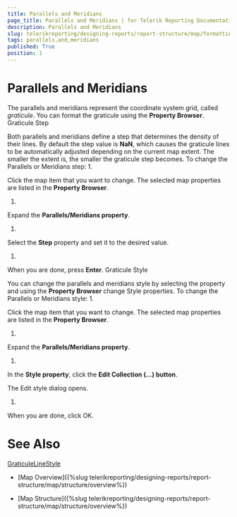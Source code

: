 ```yaml
---
title: Parallels and Meridians
page_title: Parallels and Meridians | for Telerik Reporting Documentation
description: Parallels and Meridians
slug: telerikreporting/designing-reports/report-structure/map/formatting-a-map/parallels-and-meridians
tags: parallels,and,meridians
published: True
position: 1
---
```


# Parallels and Meridians



The parallels and meridians represent the coordinate system grid, called *graticule*.
        You can format the graticule using the __Property Browser__.
      Graticule Step

Both parallels and meridians define a step that determines the density of their lines. By default the step value is __NaN__, which
          causes the graticule lines to be automatically adjusted depending on the current map extent.
          The smaller the extent is, the smaller the graticule step becomes.
        To change the Parallels or Meridians step:
1. 

Click the map item that you want to change.
                The selected map properties are listed in the __Property Browser__.
              
1. 

Expand the __Parallels/Meridians property__.
              
1. 

Select the __Step__ property and set it to the desired value.
              
1. 

When you are done, press __Enter__.
              Graticule Style

You can change the parallels and meridians style by selecting the property and using the __Property Browser__ change Style properties.
        To change the Parallels or Meridians style:
1. 

Click the map item that you want to change.
                  The selected map properties are listed in the __Property Browser__.
                
1. 

Expand the __Parallels/Meridians property__.
                
1. 

In the __Style property__, click the __Edit Collection (…) button__.
                

The Edit style dialog opens.
                
1. 

When you are done, click OK.
                

# See Also
[GraticuleLine](/reporting/api/Telerik.Reporting.GraticuleLine)[Style](/reporting/api/Telerik.Reporting.Drawing.Style)

 * [Map Overview]({%slug telerikreporting/designing-reports/report-structure/map/structure/overview%})

 * [Map Structure]({%slug telerikreporting/designing-reports/report-structure/map/structure/overview%})
